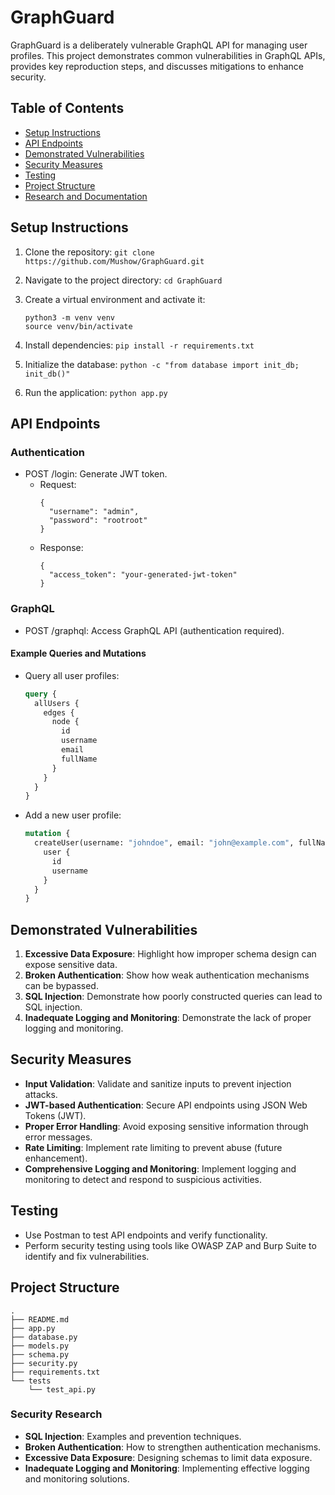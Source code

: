 # GraphGuard

GraphGuard is a deliberately vulnerable GraphQL API for managing user profiles. This project demonstrates common vulnerabilities in GraphQL APIs, provides key reproduction steps, and discusses mitigations to enhance security.

## Table of Contents
- [Setup Instructions](#setup-instructions)
- [API Endpoints](#api-endpoints)
- [Demonstrated Vulnerabilities](#demonstrated-vulnerabilities)
- [Security Measures](#security-measures)
- [Testing](#testing)
- [Project Structure](#project-structure)
- [Research and Documentation](#research-and-documentation)

## Setup Instructions

1. Clone the repository:
   `git clone https://github.com/Mushow/GraphGuard.git`
2. Navigate to the project directory: `cd GraphGuard`

2. Create a virtual environment and activate it:
   ```
   python3 -m venv venv
   source venv/bin/activate
   ```

3. Install dependencies:
   `pip install -r requirements.txt`

4. Initialize the database:
   `python -c "from database import init_db; init_db()"`

5. Run the application:
   `python app.py`

## API Endpoints

### Authentication
- POST /login: Generate JWT token.
  - Request:
    ```
    {
      "username": "admin",
      "password": "rootroot"
    }
    ```
  - Response:
    ```
    {
      "access_token": "your-generated-jwt-token"
    }
    ```

### GraphQL
- POST /graphql: Access GraphQL API (authentication required).

#### Example Queries and Mutations

- Query all user profiles:
  ```graphql
  query {
    allUsers {
      edges {
        node {
          id
          username
          email
          fullName
        }
      }
    }
  }
  ```

- Add a new user profile:
  ```graphql
  mutation {
    createUser(username: "johndoe", email: "john@example.com", fullName: "John Doe", password: "password123") {
      user {
        id
        username
      }
    }
  }
  ```

## Demonstrated Vulnerabilities

1. **Excessive Data Exposure**: Highlight how improper schema design can expose sensitive data.
2. **Broken Authentication**: Show how weak authentication mechanisms can be bypassed.
3. **SQL Injection**: Demonstrate how poorly constructed queries can lead to SQL injection.
4. **Inadequate Logging and Monitoring**: Demonstrate the lack of proper logging and monitoring.

## Security Measures

- **Input Validation**: Validate and sanitize inputs to prevent injection attacks.
- **JWT-based Authentication**: Secure API endpoints using JSON Web Tokens (JWT).
- **Proper Error Handling**: Avoid exposing sensitive information through error messages.
- **Rate Limiting**: Implement rate limiting to prevent abuse (future enhancement).
- **Comprehensive Logging and Monitoring**: Implement logging and monitoring to detect and respond to suspicious activities.

## Testing

- Use Postman to test API endpoints and verify functionality.
- Perform security testing using tools like OWASP ZAP and Burp Suite to identify and fix vulnerabilities.

## Project Structure

```
.
├── README.md
├── app.py
├── database.py
├── models.py
├── schema.py
├── security.py
├── requirements.txt
└── tests
    └── test_api.py
 ```

### Security Research

- **SQL Injection**: Examples and prevention techniques.
- **Broken Authentication**: How to strengthen authentication mechanisms.
- **Excessive Data Exposure**: Designing schemas to limit data exposure.
- **Inadequate Logging and Monitoring**: Implementing effective logging and monitoring solutions.
